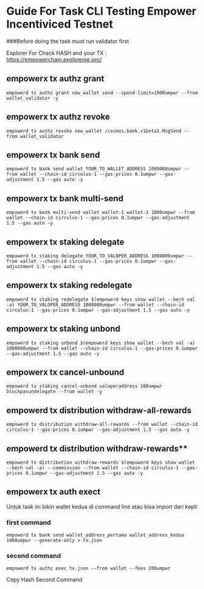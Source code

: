 # Guide For Task CLI Testing Empower Incentiviced Testnet

###Before doing the task must run validator first

Explorer For Check HASH and your TX : https://empowerchain.exploreme.pro/

## empowerx tx authz grant
```
empowerd tx authz grant new_wallet send --spend-limit=1000umpwr --from wallet_validator -y
```

## empowerx tx authz revoke
```
empowerd tx authz revoke new_wallet /cosmos.bank.v1beta1.MsgSend --from wallet_validator
```

## empowerx tx bank send
```
empowerd tx bank send wallet YOUR_TO_WALLET_ADDRESS 1000000umpwr --from wallet --chain-id circulus-1 --gas-prices 0.1umpwr --gas-adjustment 1.5 --gas auto -y
```

## empowerx tx bank multi-send
```
empowerd tx bank multi-send wallet wallet-1 wallet-2 1000umpwr --from wallet --chain-id circulus-1 --gas-prices 0.1umpwr --gas-adjustment 1.5 --gas auto -y
```

## empowerx tx staking delegate
```
empowerd tx staking delegate YOUR_TO_VALOPER_ADDRESS 1000000umpwr --from wallet --chain-id circulus-1 --gas-prices 0.1umpwr --gas-adjustment 1.5 --gas auto -y
```

## empowerx tx staking redelegate
```
empowerd tx staking redelegate $(empowerd keys show wallet --bech val -a) YOUR_TO_VALOPER_ADDRESS 1000000umpwr --from wallet --chain-id circulus-1 --gas-prices 0.1umpwr --gas-adjustment 1.5 --gas auto -y
```


## empowerx tx staking unbond
``` 
empowerd tx staking unbond $(empowerd keys show wallet --bech val -a) 1000000umpwr --from wallet --chain-id circulus-1 --gas-prices 0.1umpwr --gas-adjustment 1.5 --gas auto -y
```

## empowerx tx cancel-unbound
```
empowerd tx staking cancel-unbond valoperaddress 100umpwr blockpasundelegate --from wallet -y
```

## empowerd tx distribution withdraw-all-rewards
```
empowerd tx distribution withdraw-all-rewards --from wallet --chain-id circulus-1 --gas-prices 0.1umpwr --gas-adjustment 1.5 --gas auto -y
```

## empowerd tx distribution withdraw-rewards**
```
empowerd tx distribution withdraw-rewards $(empowerd keys show wallet --bech val -a) --commission --from wallet --chain-id circulus-1 --gas-prices 0.1umpwr --gas-adjustment 1.5 --gas auto -y
```

## empowerx tx auth exect

Untuk task ini bikin wallet kedua di command line atau bisa import dari keplr

### first command

```
empowerd tx bank send wallet_address_pertama wallet_address_kedua 1000umpwr --generate-only > tx.json
```

### second command

```
empowerd tx authz exec tx.json --from wallet --fees 200umpwr
```

Copy Hash Second Command
